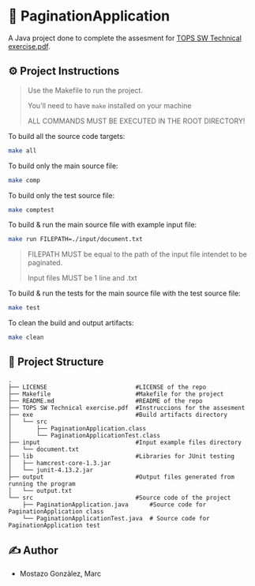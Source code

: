 # 📄 PaginationApplication

A Java project done to complete the assesment for [TOPS SW Technical exercise.pdf](https://github.com/mostazomarc/PaginationApplication/blob/master/TOPS%20SW%20Technical%20exercise.pdf).

## ⚙️ Project Instructions
> Use the Makefile to run the project.
>
> You'll need to have `make` installed on your machine
>
> ALL COMMANDS MUST BE EXECUTED IN THE ROOT DIRECTORY!

To build all the source code targets:
```sh
make all
```

To build only the main source file:
```sh
make comp
```

To build only the test source file:
```sh
make comptest
```

To build & run the main source file with example input file:
```sh
make run FILEPATH=./input/document.txt
```
> FILEPATH MUST be equal to the path of the input file intendet to be paginated.
> 
> Input files MUST be 1 line and .txt

To build & run the tests for the main source file with the test source file:
```sh
make test
```

To clean the build and output artifacts:
```sh
make clean
```

## 📂 Project Structure
```
.
├── LICENSE                         #LICENSE of the repo
├── Makefile                        #Makefile for the project
├── README.md                       #README of the repo
├── TOPS SW Technical exercise.pdf  #Instruccions for the assesment
├── exe                             #Build artifacts directory
│   └── src
│       ├── PaginationApplication.class
│       └── PaginationApplicationTest.class
├── input                           #Input example files directory
│   └── document.txt
├── lib                             #Libraries for JUnit testing
│   ├── hamcrest-core-1.3.jar
│   └── junit-4.13.2.jar
├── output                          #Output files generated from running the program
│   └── output.txt
└── src                             #Source code of the project
    ├── PaginationApplication.java      #Source code for PaginationApplication class
    └── PaginationApplicationTest.java  # Source code for PaginationApplication test
```

## ✍️ Author
- Mostazo Gonzàlez, Marc
